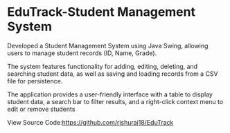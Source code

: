 # EduTrack-Student Management System
Developed a Student Management System using Java Swing, allowing users to manage student records (ID, Name, Grade).

The system features functionality for adding, editing, deleting, and searching student data, as well as saving and loading records from a CSV file for persistence.

The application provides a user-friendly interface with a table to display student data, a search bar to filter results, and a right-click context menu to edit or remove students

View Source Code:https://github.com/rishuraj18/EduTrack
